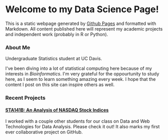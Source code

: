 # Welcome to my Data Science Page!

This is a static webpage generated by [Github Pages](https://help.github.com/articles/what-is-github-pages/) and formatted with Markdown. All content published here will represent my academic projects and independent work (probably in R or Python).

### About Me
Undergraduate Statistics student at UC Davis. 

I've been diving into a lot of statistical computing here because of my interests in _Bioinformatics_.  I'm very grateful for the oppourtunity to study here, as I seem to learn something amazing every week. I hope that the content I post on this site can inspire others as well. 

### Recent Projects

#### [STA141B: An Analysis of NASDAQ Stock Indices](https://ypmori.github.io/NASDAQ/)
I worked with a couple other students for our class on Data and Web Technologies for Data Analysis.
Please check it out! It also marks my first ever collaborative project on GitHub. 
